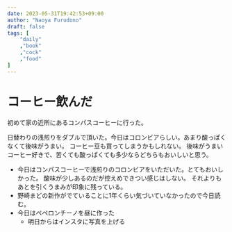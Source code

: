 ```yaml
---
date: 2023-05-31T19:42:53+09:00
author: "Naoya Furudono"
draft: false
tags: [
    "daily"
    ,"book"
    ,"cock"
    ,"food"
]
---
```


# コーヒー飲んだ

初めて家の近所にあるコンパスコーヒーに行った。

日替わりの浅煎りをダブルで頂いた。今日はコロンビアらしい。あまり酸っぱくなくて後味がうまい。
コーヒー豆も買ってしまうかもしれない。
後味がうまいコーヒー好きで、苦くても酸っぱくても多少ならどちらもおいしいと思う。

- 今日はコンパスコーヒーで浅煎りのコロンビアをいただいた。とてもおいしかった。
酸味が少しあるのだが控えめできつい感じはしない。
それよりもあとを引くうまみが印象に残っている。
- 野崎まどの新作がでていることに1年くらい気づいていなかったので今日読む。
- 今日はペペロンチーノを昼に作った
  - 明日からはインスタに写真を上げる

